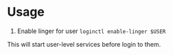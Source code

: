 # Usage
1. Enable linger for user
``loginctl enable-linger $USER``

This will start user-level services before login to them.
